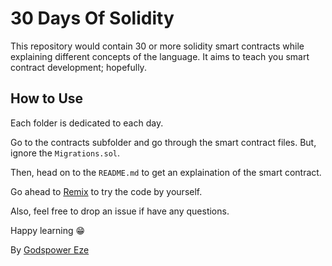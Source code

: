 # 30 Days Of Solidity

This repository would contain 30 or more solidity smart contracts while explaining different concepts of the language. It aims to teach you smart contract development; hopefully.

## How to Use

Each folder is dedicated to each day.

Go to the contracts subfolder and go through the smart contract files. But, ignore the `Migrations.sol`.

Then, head on to the `README.md` to get an explaination of the smart contract.

Go ahead to [Remix](https://remix.ethereum.org/) to try the code by yourself.

Also, feel free to drop an issue if have any questions.

Happy learning 😁

By [Godspower Eze](https://twitter.com/The_python_dev_)

